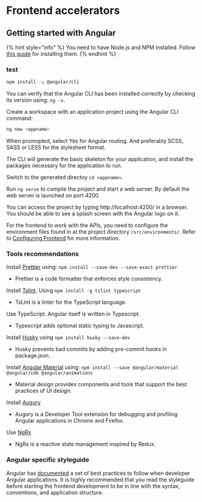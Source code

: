 # Frontend accelerators

## Getting started with Angular 

{% hint style="info" %}
You need to have Node.js and NPM installed. Follow [this guide](prepare-your-environment.md#install-node-js-and-npm) for installing them.
{% endhint %}

### test 

```bash
npm install -g @angular/cli
```

You can verify that the Angular CLI has been installed correctly by checking its version using: `ng -v`.

Create a workspace with an application project using the Angular CLI command:

```bash
ng new <appname>
```

When promopted, select Yes for Angular routing. And preferably SCSS, SASS or LESS for the stylesheet format.

The CLI will generate the basic skeleton for your application, and install the packages necessary for the application to run.

Switch to the generated directoy `cd <appname>`. 

Run `ng serve` to compile the project and start a web server. By default the web server is launched on port 4200. 

You can access the project by typing http://localhost:4200/ in a browser. You should be able to see a splash screen with the Angular logo on it. 

For the frontend to work with the APIs, you need to configure the environment files found in at the project directory `/src/environments/`. Refer to [Configuring Frontend](https://docs.cxcloud.com/setting-up-a-cxcloud-project/generating-a-frontend#configuration) for more information. 


### Tools recommendations

Install [Prettier](https://prettier.io/docs/en/install.html) using: `npm install --save-dev --save-exact prettier`
* Prettier is a code formatter that enforces style consistency.

Install [Tslint](https://github.com/palantir/tslint). Using `npm install -g tslint typescript`
* TsLint is a linter for the TypeScript language.

Use TypeScript. Angular itself is written in Typescript. 
* Typescript adds optional static typing to Javascript.

Install [Husky](https://github.com/typicode/husky) using `npm install husky --save-dev`
* Husky prevents bad commits by adding pre-commit hooks in package.json.

Install [Angular Material](https://material.angular.io/) using: `npm install --save @angular/material @angular/cdk @angular/animations`
* Material design provides components and tools that support the best practices of UI design.

Install [Augury](https://augury.rangle.io/) 
* Augury is a Developer Tool extension for debugging and profiling Angular applications in Chrome and Firefox. 

Use [NgRx](https://ngrx.io/) 
* NgRx is a reactive state management inspired by Redux. 

### Angular specific styleguide

Angular has [documented](https://angular.io/guide/styleguide) a set of best practices to follow when developer Angular applications. It is highly recommended that you read the styleguide before starting the frontend development to be in line with the syntax, conventions, and application structure. 
